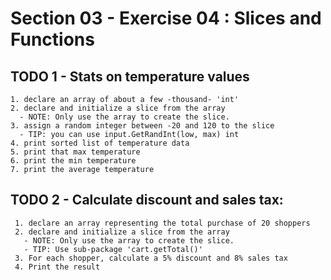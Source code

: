 # Section 03 - Exercise 04 : Slices and Functions

## TODO 1 - Stats on temperature values
    1. declare an array of about a few -thousand- 'int'
    2. declare and initialize a slice from the array
      - NOTE: Only use the array to create the slice.
    3. assign a random integer between -20 and 120 to the slice
      - TIP: you can use input.GetRandInt(low, max) int
    4. print sorted list of temperature data
    5. print that max temperature
    6. print the min temperature
    7. print the average temperature

## TODO 2 - Calculate discount and sales tax:
     1. declare an array representing the total purchase of 20 shoppers
     2. declare and initialize a slice from the array
       - NOTE: Only use the array to create the slice.
       - TIP: Use sub-package 'cart.getTotal()'
     3. For each shopper, calculate a 5% discount and 8% sales tax
     4. Print the result